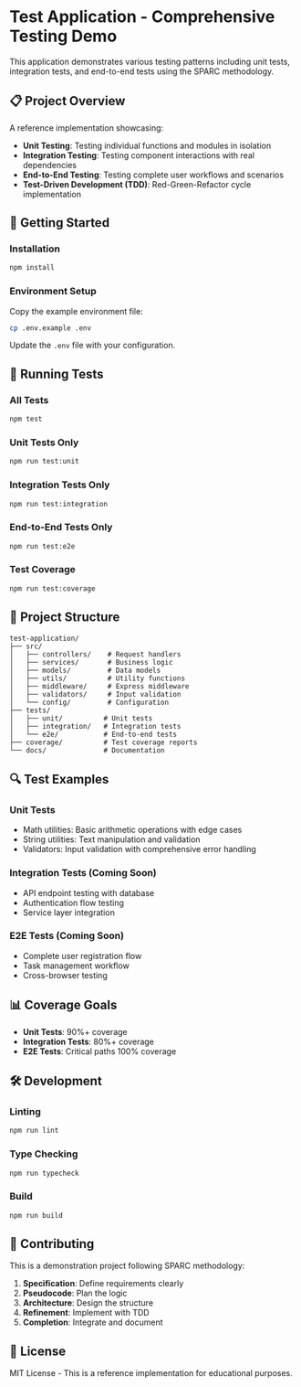 # Test Application - Comprehensive Testing Demo

This application demonstrates various testing patterns including unit tests, integration tests, and end-to-end tests using the SPARC methodology.

## 📋 Project Overview

A reference implementation showcasing:
- **Unit Testing**: Testing individual functions and modules in isolation
- **Integration Testing**: Testing component interactions with real dependencies
- **End-to-End Testing**: Testing complete user workflows and scenarios
- **Test-Driven Development (TDD)**: Red-Green-Refactor cycle implementation

## 🚀 Getting Started

### Installation

```bash
npm install
```

### Environment Setup

Copy the example environment file:
```bash
cp .env.example .env
```

Update the `.env` file with your configuration.

## 🧪 Running Tests

### All Tests
```bash
npm test
```

### Unit Tests Only
```bash
npm run test:unit
```

### Integration Tests Only
```bash
npm run test:integration
```

### End-to-End Tests Only
```bash
npm run test:e2e
```

### Test Coverage
```bash
npm run test:coverage
```

## 📁 Project Structure

```
test-application/
├── src/
│   ├── controllers/    # Request handlers
│   ├── services/       # Business logic
│   ├── models/         # Data models
│   ├── utils/          # Utility functions
│   ├── middleware/     # Express middleware
│   ├── validators/     # Input validation
│   └── config/         # Configuration
├── tests/
│   ├── unit/          # Unit tests
│   ├── integration/   # Integration tests
│   └── e2e/           # End-to-end tests
├── coverage/          # Test coverage reports
└── docs/              # Documentation
```

## 🔍 Test Examples

### Unit Tests
- Math utilities: Basic arithmetic operations with edge cases
- String utilities: Text manipulation and validation
- Validators: Input validation with comprehensive error handling

### Integration Tests (Coming Soon)
- API endpoint testing with database
- Authentication flow testing
- Service layer integration

### E2E Tests (Coming Soon)
- Complete user registration flow
- Task management workflow
- Cross-browser testing

## 📊 Coverage Goals

- **Unit Tests**: 90%+ coverage
- **Integration Tests**: 80%+ coverage
- **E2E Tests**: Critical paths 100% coverage

## 🛠️ Development

### Linting
```bash
npm run lint
```

### Type Checking
```bash
npm run typecheck
```

### Build
```bash
npm run build
```

## 🤝 Contributing

This is a demonstration project following SPARC methodology:
1. **Specification**: Define requirements clearly
2. **Pseudocode**: Plan the logic
3. **Architecture**: Design the structure
4. **Refinement**: Implement with TDD
5. **Completion**: Integrate and document

## 📝 License

MIT License - This is a reference implementation for educational purposes.